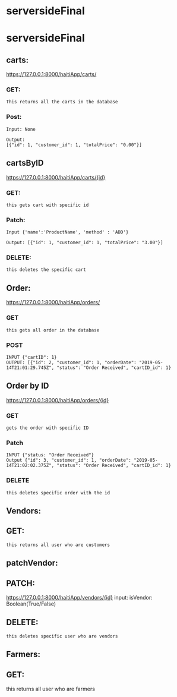 # serversideFinal
# serversideFinal
## carts:

https://127.0.0.1:8000/haitiApp/carts/


### GET:
    This returns all the carts in the database
    
    
### Post: 
    Input: None

    Output: 
    [{"id": 1, "customer_id": 1, "totalPrice": "0.00"}]

## cartsByID 

https://127.0.0.1:8000/haitiApp/carts/{id}


### GET:
    this gets cart with specific id
    
### Patch:
    Input {'name':'ProductName', 'method' : 'ADD'}

    Output: [{"id": 1, "customer_id": 1, "totalPrice": "3.00"}]
    
   
### DELETE:
    this deletes the specific cart


## Order:
https://127.0.0.1:8000/haitiApp/orders/

### GET
    this gets all order in the database
    
    
### POST
    INPUT {"cartID": 1}
    OUTPUT: [{"id": 2, "customer_id": 1, "orderDate": "2019-05-14T21:01:29.745Z", "status": "Order Received", "cartID_id": 1}

## Order by ID
https://127.0.0.1:8000/haitiApp/orders/{id}


### GET
    gets the order with specific ID
    
    
### Patch
    INPUT {"status: "Order Received"}
    Output {"id": 3, "customer_id": 1, "orderDate": "2019-05-14T21:02:02.375Z", "status": "Order Received", "cartID_id": 1}


### DELETE
    this deletes specific order with the id


## Vendors:


## GET:
    this returns all user who are customers

## patchVendor:


## PATCH:

https://127.0.0.1:8000/haitiApp/vendors/{id}
    input:
    isVendor: Boolean(True/False)

## DELETE:

    this deletes specific user who are vendors

## Farmers:

## GET: 
this returns all user who are farmers



